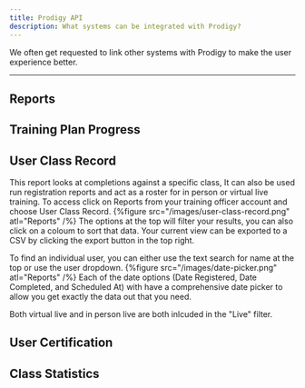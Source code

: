 ```yaml
---
title: Prodigy API
description: What systems can be integrated with Prodigy?
---
```


We often get requested to link other systems with Prodigy to make the user experience better.

---
## Reports
## Training Plan Progress
## User Class Record
This report looks at completions against a specific class, It can also be used run registration reports and act as a roster for in person or virtual live training. To access click on Reports from your training officer account and choose User Class Record.
{%figure src="/images/user-class-record.png" atl="Reports" /%}
The options at the top will filter your results, you can also click on a coloum to sort that data. Your current view can be exported to a CSV by clicking the export button in the top right. 

To find an individual user, you can either use the text search for name at the top or use the user dropdown.
{%figure src="/images/date-picker.png" atl="Reports" /%}
Each of the date options (Date Registered, Date Completed, and Scheduled At) with have a comprehensive date picker to allow you get exactly the data out that you need.

Both virtual live and in person live are both inlcuded in the "Live" filter. 

## User Certification
## Class Statistics 